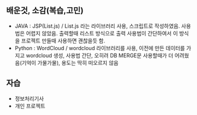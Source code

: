 ## 배운것, 소감(복습,고민)
- JAVA : JSP(List.js) / List.js 라는 라이브러리 사용, 스크립트로 작성하였음. 사용법은 어렵지 않았음. 출력할때 리스트 방식으로 출력 사용법이 간단하여서 이 방식을 프로젝트 만들때 사용하면 괜찮을듯 함.
- Python : WordCloud / wordcloud 라이브러리를 사용, 이전에 만든 데이터를 가지고 wordcloud 생성, 사용법 간단, 오히려 DB MERGE문 사용할때가 더 어려웠음(기억이 가물가물), 용도는 딱히 떠오르지 않음
## 자습
- 정보처리기사
- 개인 프로젝트
